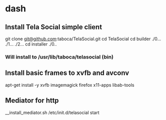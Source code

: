 # dash

## Install Tela Social simple client

git clone git@github.com:taboca/TelaSocial.git
cd TelaSocial
cd builder
./0...
./1...
./2...
cd installer
./0..

### Will install to /usr/lib/taboca/telasocial (bin)

## Install basic frames to xvfb and avconv

apt-get install -y xvfb imagemagick firefox x11-apps libab-tools 

## Mediator for http

__install_mediator.sh
/etc/init.d/telasocial start



